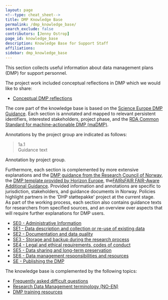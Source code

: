 ```yaml
---
layout: page
<!--type: cheat_sheet-->
title: DMP Knowledge Base
permalink: /dmp_knowledge_base/
search_exclude: false
contributors: [Jenny Ostrop]
page_id: knowledge_base
description: Knowledge Base for Support Staff
affiliations: 
sidebar: dmp_knowledge_base
---
```


This section collects useful information about data management plans (DMP) for support personnel.

The project work included conceptual reflections in DMP which we would like to share:
- [Conceptual DMP reflections](/pages/dmp_reflections)

The core part of the knowledge base is based on the [Science Europe DMP Guidance](https://doi.org/10.5281/zenodo.4915862 "Science Europe. (2021). Practical Guide to the International Alignment of Research Data Management - Extended Edition. https://doi.org/10.5281/zenodo.4915862"). Each section is annotated and mapped to relevant persistent identifiers, interested stakeholders, project phase, and the [RDA Common Standard for machine-actionable DMP (maDMP)](http://doi.org/10.15497/rda00039).

Annotations by the project group are indicated as follows:
> 1a.1\
> Guidance text

Annotation by project group.

Furthermore, each section is complemented by more extensive explanations and the [DMP guidance from the Research Council of Norway](https://www.forskningsradet.no/en/research-policy-strategy/open-science/research-data/), the [DMP template provided by Horizon Europe](https://ec.europa.eu/info/funding-tenders/opportunities/portal/screen/how-to-participate/reference-documents?selectedProgrammePeriod=2021-2027&selectedProgramme=HORIZON), the[FAIRsFAIR FAIR-Aware Additional Guidance](https://doi.org/10.5281/zenodo.6088215). Provided information and annotations are specific to jurisdiction, stakeholders, and guidance documents in Norway. Policies highlight partners in the 'DHP støttepakke' project at the current stage.\
As part of the working process, each section also contains guidance texts for researchers from specified sources, and an overview over aspects that will require further explanations for DMP users.

- [SE0 - Administrative Information](/pages/0_admin_information)
- [SE1 - Data description and collection or re-use of existing data](/pages/1_data_description)
- [SE2 - Documentation and data quality](/pages/2_documentation_quality)
- [SE3 - Storage and backup during the research process](/pages/3_storage_backup)
- [SE4 - Legal and ethical requirements, codes of conduct](/pages/4_legal_ethics)
- [SE5 - Data sharing and long-term preservation](/pages/5_sharing_preservation)
- [SE6 - Data management responsibilities and resources](/pages/6_responsibilities_resources) 
- [SE - Publishing the DMP](/pages/publish_dmp)

The knowledge base is complemented by the following topics:

- [Frequently asked difficult questions](/pages/difficult_faq)
- [Research Data Management terminology (NO-EN)](/pages/rdm_terminology)
- [DMP training resources](/pages/dmp_training)